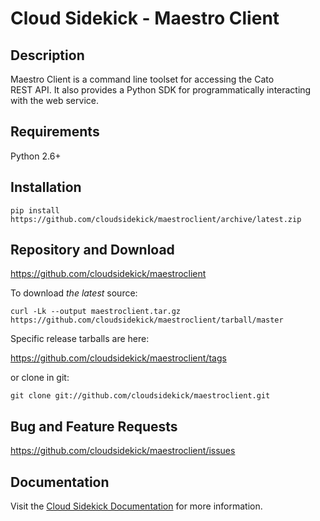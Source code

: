 # Cloud Sidekick - Maestro Client

## Description

Maestro Client is a command line toolset for accessing the Cato  
REST API. It also provides a Python SDK for programmatically 
interacting with the web service.

## Requirements

Python 2.6+ 

## Installation

```
pip install https://github.com/cloudsidekick/maestroclient/archive/latest.zip
```

## Repository and Download

https://github.com/cloudsidekick/maestroclient

To download _the latest_ source:

```
curl -Lk --output maestroclient.tar.gz https://github.com/cloudsidekick/maestroclient/tarball/master
```

Specific release tarballs are here:

https://github.com/cloudsidekick/maestroclient/tags

or clone in git:

```
git clone git://github.com/cloudsidekick/maestroclient.git
```

## Bug and Feature Requests

https://github.com/cloudsidekick/maestroclient/issues

## Documentation

Visit the [Cloud Sidekick Documentation](http://docs.cloudsidekick.com/docs/cato/restapi/cato-client.html) for more information.
